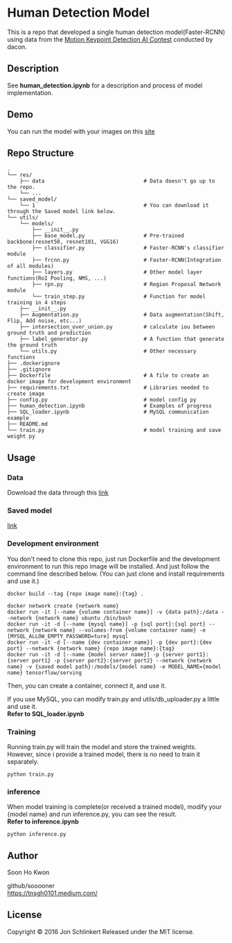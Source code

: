# Human Detection Model
This is a repo that developed a single human detection model(Faster-RCNN) using data from the [Motion Keypoint Detection AI Contest](https://dacon.io/competitions/official/235701/overview/description) conducted by dacon.

## Description
See **human_detection.ipynb** for a description and process of model implementation.

## Demo
You can run the model with your images on this [site](http://49.50.162.114/)

## Repo Structure

```
.
└── res/
    ├── data                                # Data doesn't go up to the repo.
    └── ...    
└── saved_model/                        
    └── 1                                   # You can download it through the Saved model link below.
└── utils/      
    └── models/                              
        ├── __init__.py 
        ├── base_model.py                   # Pre-trained backbone(resnet50, resnet101, VGG16)
        ├── classifier.py                   # Faster-RCNN's classifier module  
        ├── frcnn.py                        # Faster-RCNN(Integration of all modules)      
        ├── layers.py                       # Other model layer functions(RoI Pooling, NMS, ...)           
        ├── rpn.py                          # Region Proposal Network module
        └── train_step.py                   # Function for model training in 4 steps
    ├── __init__.py                                
    ├── Augmentation.py                     # Data augmentation(Shift, Flip, Add noise, etc...)  
    ├── intersection_over_union.py          # calculate iou between ground truth and prediction                
    ├── label_generator.py                  # A function that generate the ground truth          
    └── utils.py                            # Other necessary functions
├── .dockerignore                           
├── .gitignore                              
├── Dockerfile                              # A file to create an docker image for development environment
├── requirements.txt                        # Libraries needed to create image
├── config.py                               # model config py
├── human_detection.ipynb                   # Examples of progress 
├── SQL_loader.ipynb                        # MySQL communication example
├── README.md                               
└── train.py                                # model training and save weight py
```

## Usage
### Data
Download the data through this [link](https://dacon.io/competitions/official/235701/overview/description)

### Saved model
[link](https://drive.google.com/drive/folders/1obNLIS7Yhpr8TeHIKDN9Ve-iglDftSbD?usp=sharing)

### Development environment
You don't need to clone this repo, just run Dockerfile and the development environment to run this repo image will be installed. And just follow the command line described below. (You can just clone and install requirements and use it.)
```terminal
docker build --tag {repo image name}:{tag} .

docker network create {network name}
docker run -it [--name {volume container name}] -v {data path}:/data --network {network name} ubuntu /bin/bash
docker run -it -d [--name {mysql name}] -p {sql port}:{sql port} --network {network name} --volumes-from {volume container name} -e [MYSQL_ALLOW_EMPTY_PASSWORD=ture] mysql
docker run -it -d [--name {dev container name}] -p {dev port}:{dev port} --network {network name} {repo image name}:{tag}
docker run -it -d [--name {model server name}] -p {server port1}:{server port1} -p {server port2}:{server port2} --network {network name} -v {saved model path}:/models/{model name} -e MODEL_NAME={model name} tensorflow/serving
```
Then, you can create a container, connect it, and use it.

If you use MySQL, you can modify train.py and utils/db_uploader.py a little and use it.  
**Refer to SQL_loader.ipynb**

### Training
Running train.py will train the model and store the trained weights.  
However, since i provide a trained model, there is no need to train it separately.
```terminal
python train.py
```

### inference
When model training is complete(or received a trained model), modify your {model name} and run inference.py, you can see the result.  
**Refer to inference.ipynb**

```terminal
python inference.py 
```

## Author
Soon Ho Kwon

github/sooooner  
https://tnsgh0101.medium.com/

## License
Copyright © 2016 Jon Schlinkert Released under the MIT license.

